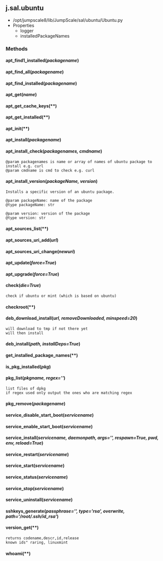 <!-- toc -->
## j.sal.ubuntu

- /opt/jumpscale8/lib/JumpScale/sal/ubuntu/Ubuntu.py
- Properties
    - logger
    - installedPackageNames

### Methods

#### apt_find1_installed(*packagename*) 

#### apt_find_all(*packagename*) 

#### apt_find_installed(*packagename*) 

#### apt_get(*name*) 

#### apt_get_cache_keys(**) 

#### apt_get_installed(**) 

#### apt_init(**) 

#### apt_install(*packagename*) 

#### apt_install_check(*packagenames, cmdname*) 

```
@param packagenames is name or array of names of ubuntu package to install e.g. curl
@param cmdname is cmd to check e.g. curl

```

#### apt_install_version(*packageName, version*) 

```
Installs a specific version of an ubuntu package.

@param packageName: name of the package
@type packageName: str

@param version: version of the package
@type version: str

```

#### apt_sources_list(**) 

#### apt_sources_uri_add(*url*) 

#### apt_sources_uri_change(*newuri*) 

#### apt_update(*force=True*) 

#### apt_upgrade(*force=True*) 

#### check(*die=True*) 

```
check if ubuntu or mint (which is based on ubuntu)

```

#### checkroot(**) 

#### deb_download_install(*url, removeDownloaded, minspeed=20*) 

```
will download to tmp if not there yet
will then install

```

#### deb_install(*path, installDeps=True*) 

#### get_installed_package_names(**) 

#### is_pkg_installed(*pkg*) 

#### pkg_list(*pkgname, regex=''*) 

```
list files of dpkg
if regex used only output the ones who are matching regex

```

#### pkg_remove(*packagename*) 

#### service_disable_start_boot(*servicename*) 

#### service_enable_start_boot(*servicename*) 

#### service_install(*servicename, daemonpath, args='', respawn=True, pwd, env, reload=True*) 

#### service_restart(*servicename*) 

#### service_start(*servicename*) 

#### service_status(*servicename*) 

#### service_stop(*servicename*) 

#### service_uninstall(*servicename*) 

#### sshkeys_generate(*passphrase='', type='rsa', overwrite, path='/root/.ssh/id_rsa'*) 

#### version_get(**) 

```
returns codename,descr,id,release
known ids" raring, linuxmint

```

#### whoami(**) 

